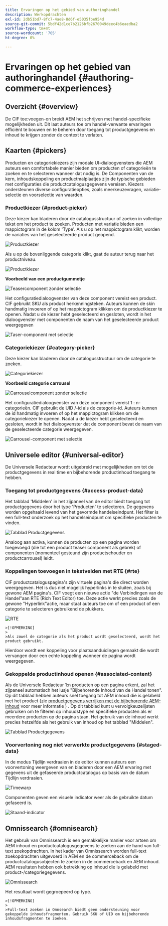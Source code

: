 ```yaml
---
title: Ervaringen op het gebied van authoringhandel
description: Werkopdrachten
exl-id: 2db51bd7-8fc7-4ae8-8d6f-e5035fbe954d
source-git-commit: 5bdf42d1ce7b2126bfb2670049deec4b6eaedba2
workflow-type: tm+mt
source-wordcount: '705'
ht-degree: 0%

---
```


# Ervaringen op het gebied van authoringhandel {#authoring-commerce-experiences}

## Overzicht {#overview}

De CIF toe:voegen-on breidt AEM het schrijven met handel-specifieke mogelijkheden uit. Dit laat auteurs toe om handel-verwante ervaringen efficiënt te bouwen en te beheren door toegang tot productgegevens en inhoud te krijgen zonder de context te verlaten.

## Kaarten {#pickers}

Producten en categoriekiezers zijn modale UI-dialoogvensters die AEM auteurs een comfortabele manier bieden om producten of categorieën te zoeken en te selecteren wanneer dat nodig is. De Componenten van de kern, inhoudskoppeling en productmalplaatjes zijn de typische gebieden met configuraties die productcatalogusgegevens vereisen. Kiezers ondersteunen diverse configuratieopties, zoals meerkeuzevragen, variatie-selectie en voorselectie van waarden.

### Productkiezer {#product-picker}

Deze kiezer kan bladeren door de catalogusstructuur of zoeken in volledige tekst om het product te zoeken. Producten met variatie bieden een mappictogram in de kolom &#39;Type&#39;. Als u op het mappictogram klikt, worden de variaties van het geselecteerde product geopend.

![Productkiezer](/help/commerce/cif/assets/authoring/product-picker.png)

Als u op de bovenliggende categorie klikt, gaat de auteur terug naar het productniveau.

![Productkiezer](/help/commerce/cif/assets/authoring/product-picker-variation.png)

**Voorbeeld van een productgummetje**

![Teasercomponent zonder selectie](/help/commerce/cif/assets/authoring/teaser_component_without_selection.png)

Het configuratiedialoogvenster van deze component vereist een product. CIF gebruikt SKU als product herkenningsteken. Auteurs kunnen de skin handmatig invoeren of op het mappictogram klikken om de productkiezer te openen. Nadat u de kiezer hebt geselecteerd en gesloten, wordt in het dialoogvenster met componenten de naam van het geselecteerde product weergegeven

![Taser-component met selectie](/help/commerce/cif/assets/authoring/teaser_component_with_selection.png)

### Categoriekiezer {#category-picker}

Deze kiezer kan bladeren door de catalogusstructuur om de categorie te zoeken.

![Categoriekiezer](/help/commerce/cif/assets/authoring/category-picker.png)

**Voorbeeld categorie carrousel**

![Carrouselcomponent zonder selectie](/help/commerce/cif/assets/authoring/carousel_component_without_selection.png)

Het configuratiedialoogvenster van deze component vereist 1 : n-categorieën. CIF gebruikt de UID /-id als de categorie-id. Auteurs kunnen de id handmatig invoeren of op het mappictogram klikken om de categoriekiezer te openen. Nadat u de kiezer hebt geselecteerd en gesloten, wordt in het dialoogvenster dat de component bevat de naam van de geselecteerde categorie weergegeven.

![Carrousel-component met selectie](/help/commerce/cif/assets/authoring/carousel_component_with_selection.png)

## Universele editor {#universal-editor}

De Universele Redacteur wordt uitgebreid met mogelijkheden om tot de productgegevens in real time en bijbehorende productinhoud toegang te hebben.

### Toegang tot productgegevens {#access-product-data}

Het tabblad &#39;Middelen&#39; in het zijpaneel van de editor biedt toegang tot productgegevens door het type &#39;Producten&#39; te selecteren. De gegevens worden opgehaald levend van het gevormde handelseindpunt. Het filter is een full-text onderzoek op het handelseindpunt om specifieke producten te vinden.

![Tabblad Productgegevens](/help/commerce/cif/assets/authoring/products-side-panel.png)

Analoog aan activa, kunnen de producten op een pagina worden toegevoegd (die tot een product teaser component als gebrek) of componenten (momenteel gesteund zijn productschouder en productcarrousel) leidt.

### Koppelingen toevoegen in tekstvelden met RTE {#rte}

CIF productcataloguspagina&#39;s zijn virtuele pagina&#39;s die direct worden weergegeven. Het is dus niet mogelijk hyperlinks in te sluiten, zoals bij gewone AEM pagina&#39;s. CIF voegt een nieuwe actie &quot;de Verbindingen van de Handel&quot;aan RTE (Rich Text Editor) toe. Deze actie werkt precies zoals de gewone &quot;Hyperlink&quot;actie, maar staat auteurs toe om of een product of een categorie te selecteren gebruikend de plukkers.

![RTE](/help/commerce/cif/assets/authoring/RTE.png)

    >[!OPMERKING]
    >
    >Als zowel de categorie als het product wordt geselecteerd, wordt het product gebruikt.

Hierdoor wordt een koppeling voor plaatsaanduidingen gemaakt die wordt vervangen door een echte koppeling wanneer de pagina wordt weergegeven.

### Gekoppelde productinhoud openen {#associated-content}

Als de Universele Redacteur 1:n producten op een pagina erkent, zal het zijpaneel automatisch het lusje &quot;Bijbehorende Inhoud van de Handel tonen&quot;. Op dit tabblad hebben auteurs snel toegang tot AEM inhoud die is gelabeld met het product (zie [productgegevens verrijken met de bijbehorende AEM-inhoud](./enrich-product-associated-content.md) voor meer informatie ) . Op dit tabblad kunt u vervolgkeuzelijsten gebruiken om te filteren op inhoudstype en specifieke producten als er meerdere producten op de pagina staan. Het gebruik van de inhoud werkt precies hetzelfde als het gebruik van inhoud op het tabblad &quot;Middelen&quot;.

![Tabblad Productgegevens](/help/commerce/cif/assets/authoring/associated-commerce-content-tab.png)

### Voorvertoning nog niet verwerkte productgegevens {#staged-data}

In de modus Tijdlijn verdraaien in de editor kunnen auteurs een voorvertoning weergeven van en bladeren door een AEM ervaring met gegevens uit de gefaseerde productcatalogus op basis van de datum Tijdlijn verdraaien.

![Timewarp](/help/commerce/cif/assets/authoring/timewarp.png)

Componenten geven een visuele indicator weer als de gebruikte datum gefaseerd is.

![Staand-indicator](/help/commerce/cif/assets/authoring/staged-indicator.png)

## Omnissearch {#omnisearch}

Het gebruik van Omnissearch is een gemakkelijke manier voor artsen om AEM inhoud en productcatalogusgegevens te zoeken aan de hand van full-text zoekopdrachten. In het kader van Omnissearch worden full-text zoekopdrachten uitgevoerd in AEM en de commerceback om de productcatalogusobjecten te zoeken in de commerceback en AEM inhoud. AEM resultaten hebben ook betrekking op inhoud die is gelabeld met product-/categoriegegevens.

![Omnissearch](/help/commerce/cif/assets/authoring/omnisearch.png)

Het resultaat wordt gegroepeerd op type.

    >[!OPMERKING]
    >
    >Full-text zoeken in Omnsearch biedt geen ondersteuning voor gekoppelde inhoudsfragmenten. Gebruik SKU of UID om bijbehorende inhoudsfragmenten te zoeken.
